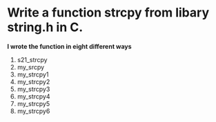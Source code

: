 # Write a function **strcpy** from libary string.h in C.
 **I wrote the function in eight different ways**
 1. s21_strcpy
 2. my_srcpy
 3. my_strcpy1
 4. my_strcpy2
 5. my_strcpy3
 6. my_strcpy4
 7. my_strcpy5
 8. my_strcpy6
